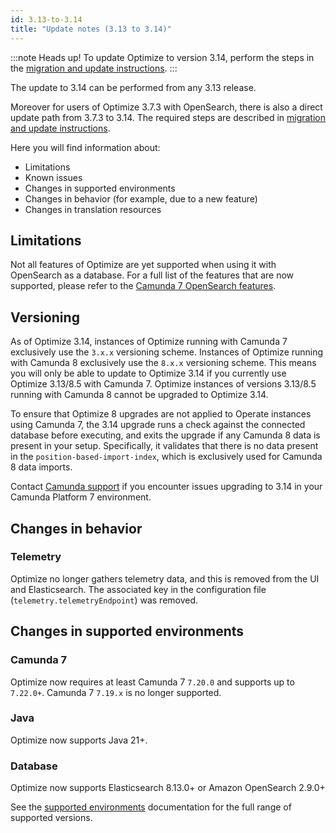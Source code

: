 ```yaml
---
id: 3.13-to-3.14
title: "Update notes (3.13 to 3.14)"
---
```


:::note Heads up!
To update Optimize to version 3.14, perform the steps in the [migration and update instructions](./instructions.md).
:::

The update to 3.14 can be performed from any 3.13 release.

Moreover for users of Optimize 3.7.3 with OpenSearch, there is also a direct update path from 3.7.3 to 3.14. The required steps are described in [migration and update instructions](./instructions.md).

Here you will find information about:

- Limitations
- Known issues
- Changes in supported environments
- Changes in behavior (for example, due to a new feature)
- Changes in translation resources

## Limitations

Not all features of Optimize are yet supported when using it with OpenSearch as a database. For a full list of the features that are now supported, please refer to the [Camunda 7 OpenSearch features](https://github.com/camunda/product-hub/issues/2233).

## Versioning

As of Optimize 3.14, instances of Optimize running with Camunda 7 exclusively use the `3.x.x` versioning scheme. Instances of Optimize running with Camunda 8 exclusively use the `8.x.x` versioning scheme. This means you will only be able to update to Optimize 3.14 if you currently use Optimize 3.13/8.5 with Camunda 7. Optimize instances of versions 3.13/8.5 running with Camunda 8 cannot be upgraded to Optimize 3.14.

To ensure that Optimize 8 upgrades are not applied to Operate instances using Camunda 7, the 3.14 upgrade runs a check against the connected database before executing, and exits the upgrade if any Camunda 8 data is present in your setup. Specifically, it validates that there is no data present in the `position-based-import-index`, which is exclusively used for Camunda 8 data imports.

Contact [Camunda support](https://camunda.com/services/support/) if you encounter issues upgrading to 3.14 in your Camunda Platform 7 environment.

## Changes in behavior

### Telemetry

Optimize no longer gathers telemetry data, and this is removed from the UI and Elasticsearch. The associated key in the configuration file (`telemetry.telemetryEndpoint`) was removed.

## Changes in supported environments

### Camunda 7

Optimize now requires at least Camunda 7 `7.20.0` and supports up to `7.22.0+`. Camunda 7 `7.19.x` is no longer supported.

### Java

Optimize now supports Java 21+.

### Database

Optimize now supports Elasticsearch 8.13.0+ or Amazon OpenSearch 2.9.0+

See the [supported environments]($docs$/reference/supported-environments/#component-requirements) documentation for the full range of supported versions.
